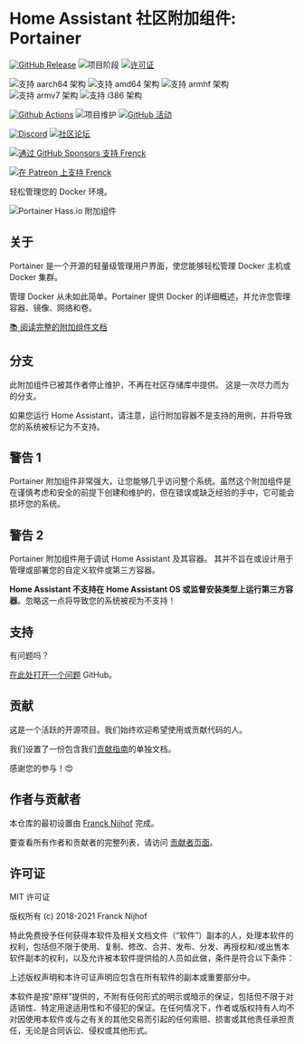 # Home Assistant 社区附加组件: Portainer

[![GitHub Release][releases-shield]][releases]
![项目阶段][project-stage-shield]
[![许可证][license-shield]](LICENSE.md)

![支持 aarch64 架构][aarch64-shield]
![支持 amd64 架构][amd64-shield]
![支持 armhf 架构][armhf-shield]
![支持 armv7 架构][armv7-shield]
![支持 i386 架构][i386-shield]

[![Github Actions][github-actions-shield]][github-actions]
![项目维护][maintenance-shield]
[![GitHub 活动][commits-shield]][commits]

[![Discord][discord-shield]][discord]
[![社区论坛][forum-shield]][forum]

[![通过 GitHub Sponsors 支持 Frenck][github-sponsors-shield]][github-sponsors]

[![在 Patreon 上支持 Frenck][patreon-shield]][patreon]

轻松管理您的 Docker 环境。

![Portainer Hass.io 附加组件](images/screenshot.png)

## 关于

Portainer 是一个开源的轻量级管理用户界面，使您能够轻松管理 Docker 主机或 Docker 集群。

管理 Docker 从未如此简单。Portainer 提供 Docker 的详细概述，并允许您管理容器、镜像、网络和卷。

[:books: 阅读完整的附加组件文档][docs]

## 分支

此附加组件已被其作者停止维护，不再在社区存储库中提供。
这是一次尽力而为的分支。

如果您运行 Home Assistant，请注意，运行附加容器不是支持的用例，并将导致您的系统被标记为不支持。

## 警告 1

Portainer 附加组件非常强大，让您能够几乎访问整个系统。虽然这个附加组件是在谨慎考虑和安全的前提下创建和维护的，但在错误或缺乏经验的手中，它可能会损坏您的系统。

## 警告 2

Portainer 附加组件用于调试 Home Assistant 及其容器。
其并不旨在或设计用于管理或部署您的自定义软件或第三方容器。

**Home Assistant 不支持在 Home Assistant OS 或监督安装类型上运行第三方容器**。忽略这一点将导致您的系统被视为不支持！

## 支持

有问题吗？

[在此处打开一个问题][issue] GitHub。

## 贡献

这是一个活跃的开源项目。我们始终欢迎希望使用或贡献代码的人。

我们设置了一份包含我们[贡献指南](,github/CONTRIBUTING.md)的单独文档。

感谢您的参与！:heart_eyes:

## 作者与贡献者

本仓库的最初设置由 [Franck Nijhof][frenck] 完成。

要查看所有作者和贡献者的完整列表，请访问 [贡献者页面][contributors]。

## 许可证

MIT 许可证

版权所有 (c) 2018-2021 Franck Nijhof

特此免费授予任何获得本软件及相关文档文件（“软件”）副本的人，处理本软件的权利，包括但不限于使用、复制、修改、合并、发布、分发、再授权和/或出售本软件副本的权利，以及允许被本软件提供给的人员如此做，条件是符合以下条件：

上述版权声明和本许可证声明应包含在所有软件的副本或重要部分中。

本软件是按“原样”提供的，不附有任何形式的明示或暗示的保证，包括但不限于对适销性、特定用途适用性和不侵犯的保证。在任何情况下，作者或版权持有人均不对因使用本软件或与之有关的其他交易而引起的任何索赔、损害或其他责任承担责任，无论是合同诉讼、侵权或其他形式。

[aarch64-shield]: https://img.shields.io/badge/aarch64-yes-green.svg
[amd64-shield]: https://img.shields.io/badge/amd64-yes-green.svg
[armhf-shield]: https://img.shields.io/badge/armhf-yes-green.svg
[armv7-shield]: https://img.shields.io/badge/armv7-yes-green.svg
[commits-shield]: https://img.shields.io/github/commit-activity/y/hassio-addons/addon-portainer.svg
[commits]: https://github.com/hassio-addons/addon-portainer/commits/main
[contributors]: https://github.com/hassio-addons/addon-portainer/graphs/contributors
[discord-ha]: https://discord.gg/c5DvZ4e
[discord-shield]: https://img.shields.io/discord/478094546522079232.svg
[discord]: https://discord.me/hassioaddons
[docs]: https://github.com/hassio-addons/addon-portainer/blob/main/portainer/DOCS.md
[forum-shield]: https://img.shields.io/badge/community-forum-brightgreen.svg
[forum]: https://community.home-assistant.io/t/home-assistant-community-add-on-portainer/68836?u=frenck
[frenck]: https://github.com/frenck
[github-actions-shield]: https://github.com/hassio-addons/addon-portainer/workflows/CI/badge.svg
[github-actions]: https://github.com/hassio-addons/addon-portainer/actions
[github-sponsors-shield]: https://frenck.dev/wp-content/uploads/2019/12/github_sponsor.png
[github-sponsors]: https://github.com/sponsors/frenck
[i386-shield]: https://img.shields.io/badge/i386-no-red.svg
[issue]: https://github.com/hassio-addons/addon-portainer/issues
[license-shield]: https://img.shields.io/github/license/hassio-addons/addon-portainer.svg
[maintenance-shield]: https://img.shields.io/maintenance/yes/2021.svg
[patreon-shield]: https://frenck.dev/wp-content/uploads/2019/12/patreon.png
[patreon]: https://www.patreon.com/frenck
[project-stage-shield]: https://img.shields.io/badge/project%20stage-%20!%20DEPRECATED%20%20%20!-ff0000.svg
[reddit]: https://reddit.com/r/homeassistant
[releases-shield]: https://img.shields.io/github/release/hassio-addons/addon-portainer.svg
[releases]: https://github.com/hassio-addons/addon-portainer/releases
[repository]: https://github.com/hassio-addons/repository